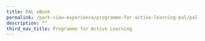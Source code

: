 ```yaml
---
title: PAL eBook
permalink: /park-view-experience/programme-for-active-learning-pal/pal-ebook/
description: ""
third_nav_title: Programme for Active Learning
---
```


